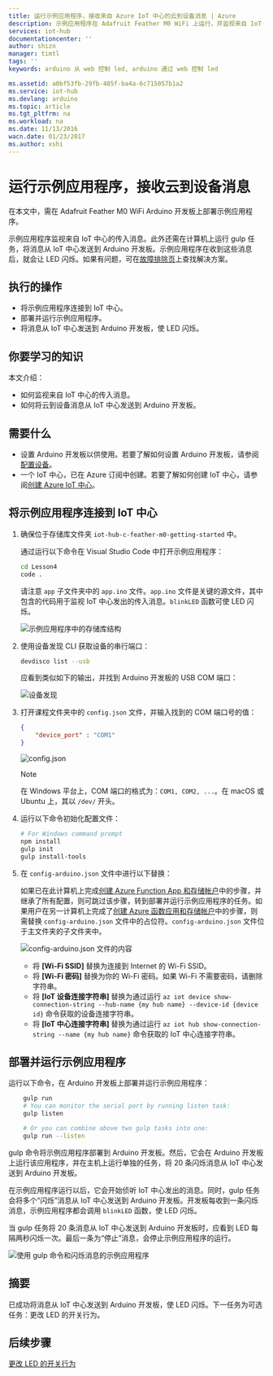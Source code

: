 ```yaml
---
title: 运行示例应用程序，接收来自 Azure IoT 中心的云到设备消息 | Azure
description: 示例应用程序在 Adafruit Feather M0 WiFi 上运行，并监视来自 IoT 中心的传入消息。新的 gulp 任务将消息从 IoT 中心发送到 Adafruit Feather M0 WiFi，使 LED 闪烁。
services: iot-hub
documentationcenter: ''
author: shizn
manager: timtl
tags: ''
keywords: arduino 从 web 控制 led, arduino 通过 web 控制 led

ms.assetid: a0bf53fb-29fb-485f-ba4a-6c715057b1a2
ms.service: iot-hub
ms.devlang: arduino
ms.topic: article
ms.tgt_pltfrm: na
ms.workload: na
ms.date: 11/13/2016
wacn.date: 01/23/2017
ms.author: xshi
---
```


# 运行示例应用程序，接收云到设备消息
在本文中，需在 Adafruit Feather M0 WiFi Arduino 开发板上部署示例应用程序。

示例应用程序监视来自 IoT 中心的传入消息。此外还需在计算机上运行 gulp 任务，将消息从 IoT 中心发送到 Arduino 开发板。示例应用程序在收到这些消息后，就会让 LED 闪烁。如果有问题，可在[故障排除页][troubleshooting]上查找解决方案。

## 执行的操作
* 将示例应用程序连接到 IoT 中心。
* 部署并运行示例应用程序。
* 将消息从 IoT 中心发送到 Arduino 开发板，使 LED 闪烁。

## 你要学习的知识
本文介绍：

 - 如何监视来自 IoT 中心的传入消息。
 - 如何将云到设备消息从 IoT 中心发送到 Arduino 开发板。

## 需要什么

 - 设置 Arduino 开发板以供使用。若要了解如何设置 Arduino 开发板，请参阅[配置设备][configure-your-device]。
 - 一个 IoT 中心，已在 Azure 订阅中创建。若要了解如何创建 IoT 中心，请参阅[创建 Azure IoT 中心][create-your-azure-iot-hub]。

## 将示例应用程序连接到 IoT 中心

1. 确保位于存储库文件夹 `iot-hub-c-feather-m0-getting-started` 中。

    通过运行以下命令在 Visual Studio Code 中打开示例应用程序：

    ```bash
    cd Lesson4
    code .
    ```

    请注意 `app` 子文件夹中的 `app.ino` 文件。`app.ino` 文件是关键的源文件，其中包含的代码用于监视 IoT 中心发出的传入消息。`blinkLED` 函数可使 LED 闪烁。

    ![示例应用程序中的存储库结构][repo-structure]  

2. 使用设备发现 CLI 获取设备的串行端口：

    ```bash
    devdisco list --usb
    ```

    应看到类似如下的输出，并找到 Arduino 开发板的 USB COM 端口：

    ![设备发现][device-discovery]  

3. 打开课程文件夹中的 `config.json` 文件，并输入找到的 COM 端口号的值：

    ```json
    {
        "device_port" : "COM1"
    }
    ```

    ![config.json][config-json]  

    > [!NOTE]
    > 在 Windows 平台上，COM 端口的格式为：`COM1, COM2, ...`。在 macOS 或 Ubuntu 上，其以 `/dev/` 开头。

4. 运行以下命令初始化配置文件：

    ```bash
    # For Windows command prompt
    npm install
    gulp init
    gulp install-tools
    ```

5. 在 `config-arduino.json` 文件中进行以下替换：

    如果已在此计算机上完成[创建 Azure Function App 和存储帐户][create-an-azure-function-app-and-storage-account]中的步骤，并继承了所有配置，则可跳过该步骤，转到部署并运行示例应用程序的任务。如果用户在另一计算机上完成了[创建 Azure 函数应用和存储帐户][create-an-azure-function-app-and-storage-account]中的步骤，则需替换 `config-arduino.json` 文件中的占位符。`config-arduino.json` 文件位于主文件夹的子文件夹中。

    ![config-arduino.json 文件的内容][config-arduino-json]  

   * 将 **[Wi-Fi SSID]** 替换为连接到 Internet 的 Wi-Fi SSID。
   * 将 **[Wi-Fi 密码]** 替换为你的 Wi-Fi 密码。如果 Wi-Fi 不需要密码，请删除字符串。
   * 将 **[IoT 设备连接字符串]** 替换为通过运行 `az iot device show-connection-string --hub-name {my hub name} --device-id {device id}` 命令获取的设备连接字符串。
   * 将 **[IoT 中心连接字符串]** 替换为通过运行 `az iot hub show-connection-string --name {my hub name}` 命令获取的 IoT 中心连接字符串。

## 部署并运行示例应用程序
运行以下命令，在 Arduino 开发板上部署并运行示例应用程序：

```bash
    gulp run
    # You can monitor the serial port by running listen task:
    gulp listen

    # Or you can combine above two gulp tasks into one:
    gulp run --listen
```

gulp 命令将示例应用程序部署到 Arduino 开发板。然后，它会在 Arduino 开发板上运行该应用程序，并在主机上运行单独的任务，将 20 条闪烁消息从 IoT 中心发送到 Arduino 开发板。

在示例应用程序运行以后，它会开始侦听 IoT 中心发出的消息。同时，gulp 任务会将多个“闪烁”消息从 IoT 中心发送到 Arduino 开发板。开发板每收到一条闪烁消息，示例应用程序都会调用 `blinkLED` 函数，使 LED 闪烁。

当 gulp 任务将 20 条消息从 IoT 中心发送到 Arduino 开发板时，应看到 LED 每隔两秒闪烁一次。最后一条为“停止”消息，会停止示例应用程序的运行。

![使用 gulp 命令和闪烁消息的示例应用程序][sample-application]  

## 摘要
已成功将消息从 IoT 中心发送到 Arduino 开发板，使 LED 闪烁。下一任务为可选任务：更改 LED 的开关行为。

## 后续步骤
[更改 LED 的开关行为][change-the-on-and-off-led-behavior]

<!-- Images and links -->

[troubleshooting]: ./iot-hub-adafruit-feather-m0-wifi-kit-arduino-troubleshooting.md
[configure-your-device]: ./iot-hub-adafruit-feather-m0-wifi-kit-arduino-lesson1-configure-your-device.md
[create-your-azure-iot-hub]: ./iot-hub-adafruit-feather-m0-wifi-kit-arduino-lesson2-prepare-azure-iot-hub.md
[repo-structure]: ./media/iot-hub-adafruit-feather-m0-wifi-lessons/lesson4/repo_structure_arduino.png
[device-discovery]: ./media/iot-hub-adafruit-feather-m0-wifi-lessons/lesson1/device_discovery.png
[config-json]: ./media/iot-hub-adafruit-feather-m0-wifi-lessons/lesson1/vscode-config-mac.png
[create-an-azure-function-app-and-storage-account]: ./iot-hub-adafruit-feather-m0-wifi-kit-arduino-lesson3-deploy-resource-manager-template.md
[config-arduino-json]: ./media/iot-hub-adafruit-feather-m0-wifi-lessons/lesson4/config-arduino.png
[sample-application]: ./media/iot-hub-adafruit-feather-m0-wifi-lessons/lesson4/gulp_blink_arduino.png
[change-the-on-and-off-led-behavior]: ./iot-hub-adafruit-feather-m0-wifi-kit-arduino-lesson4-change-led-behavior.md

<!---HONumber=Mooncake_0116_2017-->